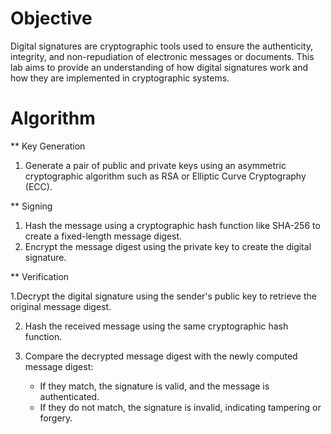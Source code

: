 # Objective
Digital signatures are cryptographic tools used to ensure the authenticity, integrity, and non-repudiation of electronic messages or documents. This lab aims to provide an understanding of how digital signatures work and how they are implemented in cryptographic systems.
# Algorithm
** Key Generation
1. Generate a pair of public and private keys using an asymmetric cryptographic algorithm such as RSA or Elliptic Curve Cryptography (ECC).

** Signing
1. Hash the message using a cryptographic hash function like SHA-256 to create a fixed-length message digest.
2. Encrypt the message digest using the private key to create the digital signature.

** Verification

1.Decrypt the digital signature using the sender's public key to retrieve the original message digest.

2. Hash the received message using the same cryptographic hash function.

4. Compare the decrypted message digest with the newly computed message digest:
   - If they match, the signature is valid, and the message is authenticated.
   - If they do not match, the signature is invalid, indicating tampering or forgery.
